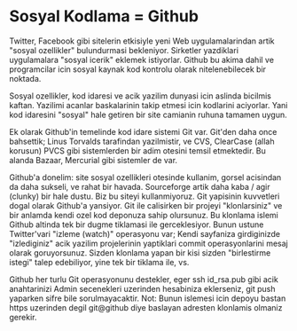 # Sosyal Kodlama = Github

Twitter, Facebook gibi sitelerin etkisiyle yeni Web uygulamalarindan
artik "sosyal ozellikler" bulundurmasi bekleniyor. Sirketler
yazdiklari uygulamalara "sosyal icerik" eklemek istiyorlar.  Github bu
akima dahil ve programcilar icin sosyal kaynak kod kontrolu olarak
nitelenebilecek bir noktada.

Sosyal ozellikler, kod idaresi ve acik yazilim dunyasi icin aslinda
bicilmis kaftan. Yazilimi acanlar baskalarinin takip etmesi icin
kodlarini aciyorlar. Yani kod idaresini "sosyal" hale getiren bir site
camianin ruhuna tamamen uygun.

Ek olarak Github'in temelinde kod idare sistemi Git var. Git'den daha
once bahsettik; Linus Torvalds tarafindan yazilmistir, ve CVS,
ClearCase (allah korusun) PVCS gibi sistemlerden bir adim otesini
temsil etmektedir. Bu alanda Bazaar, Mercurial gibi sistemler de var.

Github'a donelim: site sosyal ozellikleri otesinde kullanim, gorsel
acisindan da daha sukseli, ve rahat bir havada. Sourceforge artik daha
kaba / agir (clunky) bir hale dustu. Biz bu siteyi kullanmiyoruz. Git
yapisinin kuvvetleri dogal olarak Github'a yansiyor. Git ile
calisirken bir projeyi "klonlarsiniz" ve bir anlamda kendi ozel kod
deponuza sahip olursunuz. Bu klonlama islemi Github altinda tek bir
dugme tiklamasi ile gerceklesiyor. Bunun ustune Twitter'vari "izleme
(watch)" operasyonu var; Kendi sayfaniza girdiginizde "izlediginiz"
acik yazilim projelerinin yaptiklari commit operasyonlarini mesaj
olarak goruyorsunuz. Sizden klonlama yapan bir kisi sizden
"birlestirme istegi" talep edebiliyor, yine tek bir tiklama ile, vs.

Github her turlu Git operasyonunu destekler, eger ssh id_rsa.pub gibi
acik anahtarinizi Admin secenekleri uzerinden hesabiniza eklerseniz,
git push yaparken sifre bile sorulmayacaktir. Not: Bunun islemesi icin
depoyu bastan https uzerinden degil git@github diye baslayan adresten
klonlamis olmaniz gerekir.

